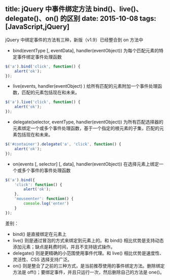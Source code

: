 title: jQuery 中事件绑定方法 bind()、live()、delegate()、on() 的区别
date: 2015-10-08
tags: [JavaScript,jQuery]
---
jQuery 中绑定事件的方法有三种，新版（v1.9）已经整合到 on 方法中
* bind(eventType [, eventData], handler(eventObject))
为每个匹配元素的特定事件绑定事件处理函数
``` javascript
$('a').bind('click', function() {
    alert('ok');
});
```
* live(events, handler(eventObject) )
给所有匹配的元素附加一个事件处理函数，匹配的元素包括现在和未来。
``` javascript
$('a').live('click', function() {
    alert('ok');
});
```
* delegate(selector, eventType, handler(eventObject))
为所有匹配选择器的元素绑定一个或多个事件处理函数，基于一个指定的根元素的子集，匹配的元素包括现在和未来。
``` javascript
$('#container').delegate('a', 'click', function() {
    alert('ok');
});
```
* on(events [, selector] [, data], handler(eventObject))
在选择元素上绑定一个或多个事件的事件处理函数
``` javascript
$('a').bind({
    'click': function() {
        alert('ok');
    },
    'mouseenter': function() {
        console.log('enter')
    }
});
```

差别：
* bind() 是直接绑定在元素上
* live() 则是通过冒泡的方式来绑定到元素上的。和 bind() 相比优势是支持动态添加元素；缺点是耗费时间，并且不支持链式操作。
* delegate() 则是更精确的小范围使用事件代理。和 live() 相比优势是速度性、灵活性、CSS 选择支持广泛。
* on() 则是整合了之前的三种方式，是当前推荐使用的事件绑定方法。删除绑定方法是 off()；要绑定事件，并且只运行一次，然后删除自己的方法是 one()。

